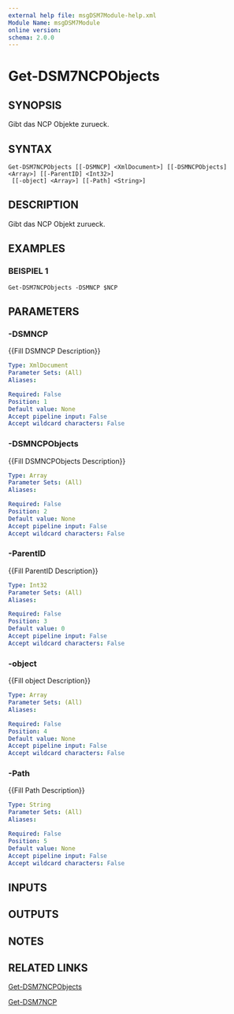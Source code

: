 ```yaml
---
external help file: msgDSM7Module-help.xml
Module Name: msgDSM7Module
online version:
schema: 2.0.0
---
```


# Get-DSM7NCPObjects

## SYNOPSIS
Gibt das NCP Objekte zurueck.

## SYNTAX

```
Get-DSM7NCPObjects [[-DSMNCP] <XmlDocument>] [[-DSMNCPObjects] <Array>] [[-ParentID] <Int32>]
 [[-object] <Array>] [[-Path] <String>]
```

## DESCRIPTION
Gibt das NCP Objekt zurueck.

## EXAMPLES

### BEISPIEL 1
```
Get-DSM7NCPObjects -DSMNCP $NCP
```

## PARAMETERS

### -DSMNCP
{{Fill DSMNCP Description}}

```yaml
Type: XmlDocument
Parameter Sets: (All)
Aliases:

Required: False
Position: 1
Default value: None
Accept pipeline input: False
Accept wildcard characters: False
```

### -DSMNCPObjects
{{Fill DSMNCPObjects Description}}

```yaml
Type: Array
Parameter Sets: (All)
Aliases:

Required: False
Position: 2
Default value: None
Accept pipeline input: False
Accept wildcard characters: False
```

### -ParentID
{{Fill ParentID Description}}

```yaml
Type: Int32
Parameter Sets: (All)
Aliases:

Required: False
Position: 3
Default value: 0
Accept pipeline input: False
Accept wildcard characters: False
```

### -object
{{Fill object Description}}

```yaml
Type: Array
Parameter Sets: (All)
Aliases:

Required: False
Position: 4
Default value: None
Accept pipeline input: False
Accept wildcard characters: False
```

### -Path
{{Fill Path Description}}

```yaml
Type: String
Parameter Sets: (All)
Aliases:

Required: False
Position: 5
Default value: None
Accept pipeline input: False
Accept wildcard characters: False
```

## INPUTS

## OUTPUTS

## NOTES

## RELATED LINKS

[Get-DSM7NCPObjects]()

[Get-DSM7NCP]()

